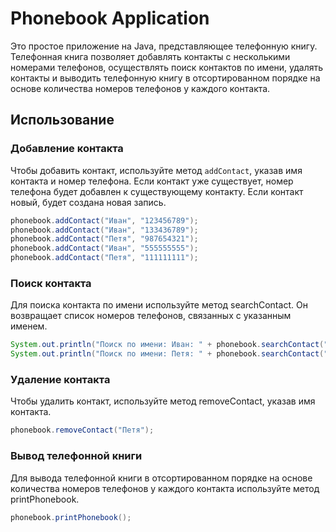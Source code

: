 # Phonebook Application

Это простое приложение на Java, представляющее телефонную книгу. Телефонная книга позволяет добавлять контакты с несколькими номерами телефонов, осуществлять поиск контактов по имени, удалять контакты и выводить телефонную книгу в отсортированном порядке на основе количества номеров телефонов у каждого контакта.

## Использование

### Добавление контакта

Чтобы добавить контакт, используйте метод `addContact`, указав имя контакта и номер телефона. Если контакт уже существует, номер телефона будет добавлен к существующему контакту. Если контакт новый, будет создана новая запись.

```java
phonebook.addContact("Иван", "123456789");
phonebook.addContact("Иван", "133436789");
phonebook.addContact("Петя", "987654321");
phonebook.addContact("Иван", "555555555");
phonebook.addContact("Петя", "111111111");
```
### Поиск контакта

Для поиска контакта по имени используйте метод searchContact. Он возвращает список номеров телефонов, связанных с указанным именем.

```java
System.out.println("Поиск по имени: Иван: " + phonebook.searchContact("Иван"));
System.out.println("Поиск по имени: Петя: " + phonebook.searchContact("Петя"));
```
### Удаление контакта

Чтобы удалить контакт, используйте метод removeContact, указав имя контакта.

```java
phonebook.removeContact("Петя");
```
### Вывод телефонной книги

Для вывода телефонной книги в отсортированном порядке на основе количества номеров телефонов у каждого контакта используйте метод printPhonebook.

```java
phonebook.printPhonebook();

```
